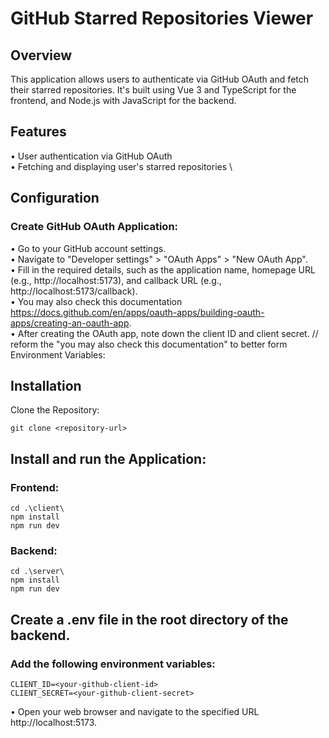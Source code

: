 # GitHub Starred Repositories Viewer

## Overview
This application allows users to authenticate via GitHub OAuth and fetch their starred repositories. It's built using Vue 3 and TypeScript for the frontend, and Node.js with JavaScript for the backend.

## Features
• User authentication via GitHub OAuth \
• Fetching and displaying user's starred repositories \

## Configuration

### Create GitHub OAuth Application:
• Go to your GitHub account settings.\
• Navigate to "Developer settings" > "OAuth Apps" > "New OAuth App".\
• Fill in the required details, such as the application name, homepage URL (e.g., http://localhost:5173), and callback URL (e.g., http://localhost:5173/callback). \
• You may also check this documentation https://docs.github.com/en/apps/oauth-apps/building-oauth-apps/creating-an-oauth-app. \
• After creating the OAuth app, note down the client ID and client secret. // reform the "you may also check this documentation" to better form
Environment Variables:

## Installation
Clone the Repository:

```
git clone <repository-url>
```
## Install and run the Application:

### Frontend:
```
cd .\client\
npm install
npm run dev
```

### Backend: 
```
cd .\server\
npm install
npm run dev
```

## Create a .env file in the root directory of the backend.

### Add the following environment variables:
```
CLIENT_ID=<your-github-client-id>
CLIENT_SECRET=<your-github-client-secret>
```
• Open your web browser and navigate to the specified URL http://localhost:5173.


